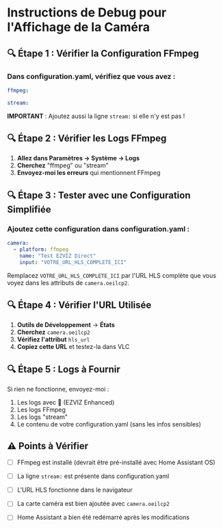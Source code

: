 # Instructions de Debug pour l'Affichage de la Caméra

## 🔍 Étape 1 : Vérifier la Configuration FFmpeg

### Dans configuration.yaml, vérifiez que vous avez :

```yaml
ffmpeg:

stream:
```

**IMPORTANT** : Ajoutez aussi la ligne `stream:` si elle n'y est pas !

## 🔍 Étape 2 : Vérifier les Logs FFmpeg

1. **Allez dans Paramètres → Système → Logs**
2. **Cherchez** "ffmpeg" ou "stream"
3. **Envoyez-moi les erreurs** qui mentionnent FFmpeg

## 🔍 Étape 3 : Tester avec une Configuration Simplifiée

### Ajoutez cette configuration dans configuration.yaml :

```yaml
camera:
  - platform: ffmpeg
    name: "Test EZVIZ Direct"
    input: "VOTRE_URL_HLS_COMPLETE_ICI"
```

Remplacez `VOTRE_URL_HLS_COMPLETE_ICI` par l'URL HLS complète que vous voyez dans les attributs de `camera.oeilcp2`.

## 🔍 Étape 4 : Vérifier l'URL Utilisée

1. **Outils de Développement** → **États**
2. **Cherchez** `camera.oeilcp2`
3. **Vérifiez l'attribut** `hls_url`
4. **Copiez cette URL** et testez-la dans VLC

## 🔍 Étape 5 : Logs à Fournir

Si rien ne fonctionne, envoyez-moi :
1. Les logs avec 🔴 (EZVIZ Enhanced)
2. Les logs FFmpeg
3. Les logs "stream"
4. Le contenu de votre configuration.yaml (sans les infos sensibles)

## ⚠️ Points à Vérifier

- [ ] FFmpeg est installé (devrait être pré-installé avec Home Assistant OS)
- [ ] La ligne `stream:` est présente dans configuration.yaml
- [ ] L'URL HLS fonctionne dans le navigateur
- [ ] La carte caméra est bien ajoutée avec `camera.oeilcp2`
- [ ] Home Assistant a bien été redémarré après les modifications

